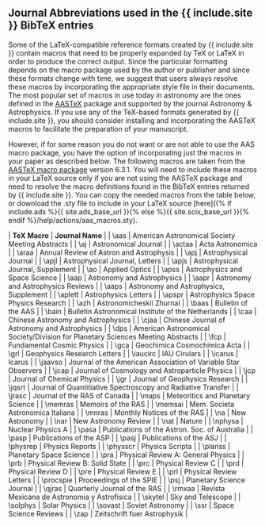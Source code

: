 ## Journal Abbreviations used in the {{ include.site }} BibTeX entries

Some of the LaTeX-compatible reference formats created by {{ include.site }} contain macros that need to be properly expanded by TeX or LaTeX in order to produce the correct output. Since the particular formatting depends on the macro package used by the author or publisher and since these formats change with time, we suggest that users always resolve these macros by incorporating the appropriate style file in their documents. The most popular set of macros in use today in astronomy are the ones defined in the [AASTeX](https://journals.aas.org/aastex-package-for-manuscript-preparation/) package and supported by the journal Astronomy & Astrophysics. If you use any of the TeX-based formats generated by {{ include.site }}, you should consider installing and incorporating the AASTeX macros to facilitate the preparation of your manuscript.

However, if for some reason you do not want or are not able to use the AAS macro package, you have the option of incorporating just the macros in your paper as described below. The following macros are taken from the [AASTeX macro package](https://journals.aas.org/aastexguide/#abbreviations) version 6.3.1. You will need to include these macros in your LaTeX source only if you are not using the AASTeX package and need to resolve the macro definitions found in the BibTeX entries returned by {{ include.site }}. You can copy the needed macros from the table below, or download the .sty file to include in your LaTeX source [here]({% if include.ads %}{{ site.ads_base_url }}{% else %}{{ site.scix_base_url }}{% endif %}/help/actions/aas_macros.sty).

| **TeX Macro** | **Journal Name** |
| \aas        |  American Astronomical Society Meeting Abstracts |
| \aj         |  Astronomical Journal |
| \actaa      |  Acta Astronomica |
| \araa       |  Annual Review of Astron and Astrophysis |
| \apj        |  Astrophysical Journal |
| \apjl       |  Astrophysical Journal, Letters |
| \apjs       |  Astrophysical Journal, Supplement |
| \ao         |  Applied Optics |
| \apss       |  Astrophysics and Space Science |
| \aap        |  Astronomy and Astrophysics |
| \aapr       |  Astronomy and Astrophysics Reviews |
| \aaps       |  Astronomy and Astrophysics, Supplement |
| \aplett     |  Astrophysics Letters |
| \apspr      |  Astrophysics Space Physics Research |
| \azh        |  Astronomicheskii Zhurnal |
| \baas       |  Bulletin of the AAS |
| \bain       |  Bulletin Astronomical Institute of the Netherlands |
| \caa        |  Chinese Astronomy and Astrophysics |
| \cjaa       |  Chinese Journal of Astronomy and Astrophysics |
| \dps        |  American Astronomical Society/Division for Planetary Sciences Meeting Abstracts |
| \fcp        |  Fundamental Cosmic Physics |
| \gca        |  Geochimica Cosmochimica Acta |
| \grl        |  Geophysics Research Letters |
| \iaucirc    |  IAU Cirulars |
| \icarus     |  Icarus |
| \jaavso     |  Journal of the American Association of Variable Star Observers |
| \jcap       |  Journal of Cosmology and Astroparticle Physics |
| \jcp        |  Journal of Chemical Physics |
| \jgr        |  Journal of Geophysics Research |
| \jqsrt      |  Journal of Quantitiative Spectroscopy and Radiative Transfer |
| \jrasc      |  Journal of the RAS of Canada |
| \maps       |  Meteoritics and Planetary Science |
| \memras     |  Memoirs of the RAS |
| \memsai     |  Mem. Societa Astronomica Italiana |
| \mnras      |  Monthly Notices of the RAS |
| \na         |  New Astronomy |
| \nar        |  New Astronomy Review |
| \nat        |  Nature |
| \nphysa     |  Nuclear Physics A |
| \pasa       |  Publications of the Astron. Soc. of Australia |
| \pasp       |  Publications of the ASP |
| \pasj       |  Publications of the ASJ |
| \physrep    |  Physics Reports |
| \physscr    |  Physica Scripta |
| \planss     |  Planetary Space Science |
| \pra        |  Physical Review A: General Physics |
| \prb        |  Physical Review B: Solid State |
| \prc        |  Physical Review C |
| \prd        |  Physical Review D |
| \pre        |  Physical Review E |
| \prl        |  Physical Review Letters |
| \procspie   |  Proceedings of the SPIE |
| \psj        |  Planetary Science Journal |
| \qjras      |  Quarterly Journal of the RAS |
| \rmxaa      |  Revista Mexicana de Astronomia y Astrofisica |
| \skytel     |  Sky and Telescope |
| \solphys    |  Solar Physics |
| \sovast     |  Soviet Astronomy |
| \ssr        |  Space Science Reviews |
| \zap        |  Zeitschrift fuer Astrophysik |
